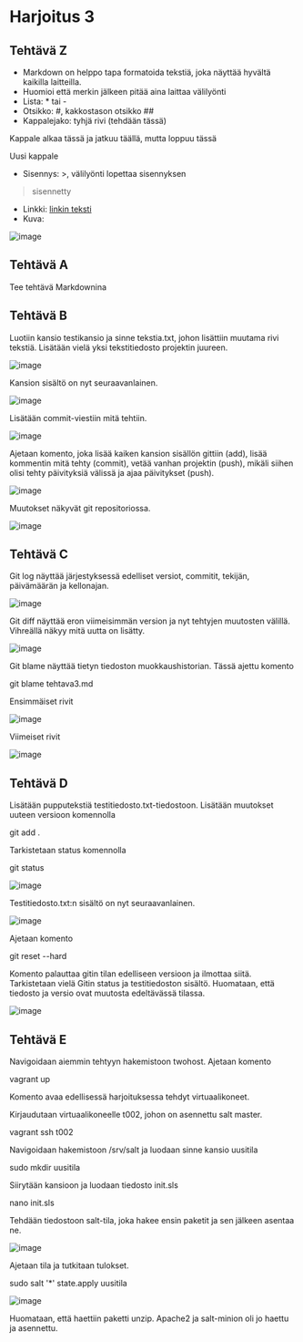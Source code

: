 # Harjoitus 3
 
## Tehtävä Z 
- Markdown on helppo tapa formatoida tekstiä, joka näyttää hyvältä
kaikilla laitteilla.
- Huomioi että merkin jälkeen pitää aina laittaa välilyönti
- Lista: * tai -
- Otsikko: #, kakkostason otsikko ##
- Kappalejako: tyhjä rivi (tehdään tässä)
 
Kappale alkaa tässä
ja jatkuu täällä, mutta loppuu tässä
 
Uusi kappale 
- Sisennys: >, välilyönti lopettaa sisennyksen
>sisennetty 
- Linkki: [linkin teksti](https://www.google.fi)
- Kuva:

 ![image](https://quiksite.com/wp-content/uploads/2016/09/Linux_Tux-300x300.png)

## Tehtävä A
Tee tehtävä Markdownina

## Tehtävä B
Luotiin kansio testikansio ja sinne tekstia.txt, johon lisättiin muutama
rivi tekstiä. Lisätään vielä yksi tekstitiedosto projektin juureen.

![image](https://linuxpalvelimet2021syksy.files.wordpress.com/2021/11/tehtavab1.png)

Kansion sisältö on nyt seuraavanlainen.

![image](https://linuxpalvelimet2021syksy.files.wordpress.com/2021/11/tehtavatab2.png)

Lisätään commit-viestiin mitä tehtiin.

![image](https://linuxpalvelimet2021syksy.files.wordpress.com/2021/11/tehtavab3.png)

Ajetaan komento, joka lisää kaiken kansion sisällön gittiin (add), lisää kommentin mitä tehty
(commit), vetää vanhan projektin (push), mikäli siihen olisi tehty päivityksiä välissä ja
ajaa päivitykset (push).

![image](https://linuxpalvelimet2021syksy.files.wordpress.com/2021/11/tehtavab4.png)

Muutokset näkyvät git repositoriossa.

![image](https://linuxpalvelimet2021syksy.files.wordpress.com/2021/11/tehtavab5.png)

## Tehtävä C
Git log näyttää järjestyksessä edelliset versiot, commitit, tekijän, päivämäärän ja kellonajan.

![image](https://linuxpalvelimet2021syksy.files.wordpress.com/2021/11/tehtavac1-1.png)

Git diff näyttää eron viimeisimmän version ja nyt tehtyjen muutosten välillä. Vihreällä
näkyy mitä uutta on lisätty.

![image](https://linuxpalvelimet2021syksy.files.wordpress.com/2021/11/tehtavac2.png)

Git blame näyttää tietyn tiedoston muokkaushistorian. Tässä ajettu komento 

git blame tehtava3.md

Ensimmäiset rivit

![image](https://linuxpalvelimet2021syksy.files.wordpress.com/2021/11/tehtavac3.png?w=1024)

Viimeiset rivit

![image](https://linuxpalvelimet2021syksy.files.wordpress.com/2021/11/tehtavac4.png?w=1024)

## Tehtävä D
Lisätään pupputekstiä testitiedosto.txt-tiedostoon. Lisätään muutokset uuteen versioon
komennolla

git add .

Tarkistetaan status komennolla 

git status

![image](https://linuxpalvelimet2021syksy.files.wordpress.com/2021/11/tehtavad1.png)

Testitiedosto.txt:n sisältö on nyt seuraavanlainen.

![image](https://linuxpalvelimet2021syksy.files.wordpress.com/2021/11/tehtavad2.png)

Ajetaan komento

git reset --hard

Komento palauttaa gitin tilan edelliseen versioon ja ilmottaa siitä. Tarkistetaan vielä
Gitin status ja testitiedoston sisältö. Huomataan, että tiedosto ja versio ovat muutosta
edeltävässä tilassa.

![image](https://linuxpalvelimet2021syksy.files.wordpress.com/2021/11/tehtavad3.png)

## Tehtävä E
Navigoidaan aiemmin tehtyyn hakemistoon twohost. Ajetaan komento

vagrant up

Komento avaa edellisessä harjoituksessa tehdyt virtuaalikoneet.

Kirjaudutaan virtuaalikoneelle t002, johon on asennettu salt master.

vagrant ssh t002

Navigoidaan hakemistoon /srv/salt ja luodaan sinne kansio uusitila

sudo mkdir uusitila

Siirytään kansioon ja luodaan tiedosto init.sls

nano init.sls

Tehdään tiedostoon salt-tila, joka hakee ensin paketit ja sen jälkeen asentaa ne.

![image](https://linuxpalvelimet2021syksy.files.wordpress.com/2021/11/uusitila1.png)

Ajetaan tila ja tutkitaan tulokset.

sudo salt '*' state.apply uusitila

![image](https://linuxpalvelimet2021syksy.files.wordpress.com/2021/11/uusitila2.png)

Huomataan, että haettiin paketti unzip. Apache2 ja salt-minion oli jo haettu ja asennettu.
